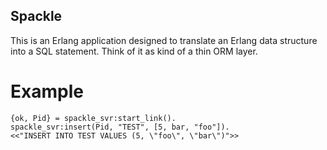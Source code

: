 Spackle
-------

This is an Erlang application designed to translate an Erlang data structure into a SQL statement.  Think of it
as kind of a thin ORM layer.

Example
=======

    {ok, Pid} = spackle_svr:start_link().
    spackle_svr:insert(Pid, "TEST", [5, bar, "foo"]).
    <<"INSERT INTO TEST VALUES (5, \"foo\", \"bar\")">>
